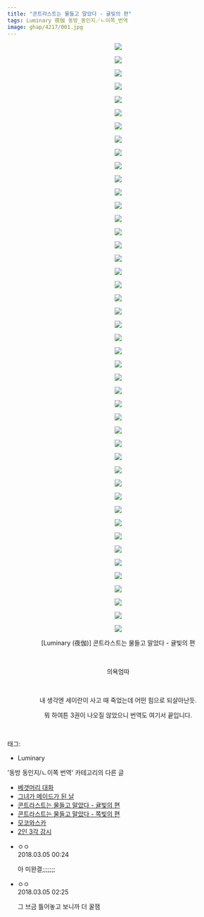 ```yaml
---
title: "콘트라스트는 물들고 말았다 - 귤빛의 편"
tags: Luminary 夜伽 동방_동인지／ㄴ이쪽_번역
image: ghap/4217/001.jpg
---
```

<div class="article">
<p style="text-align: center; clear: none; float: none;"><img src="{{ site.nasurl }}/ghap/4217/001.jpg"/></p>
<p style="text-align: center; clear: none; float: none;"><img src="{{ site.nasurl }}/ghap/4217/002.jpg"/></p>
<p style="text-align: center; clear: none; float: none;"><img src="{{ site.nasurl }}/ghap/4217/003.jpg"/></p>
<p style="text-align: center; clear: none; float: none;"><img src="{{ site.nasurl }}/ghap/4217/004.jpg"/></p>
<p style="text-align: center; clear: none; float: none;"><img src="{{ site.nasurl }}/ghap/4217/005.jpg"/></p>
<p style="text-align: center; clear: none; float: none;"><img src="{{ site.nasurl }}/ghap/4217/006.jpg"/></p>
<p style="text-align: center; clear: none; float: none;"><img src="{{ site.nasurl }}/ghap/4217/007.jpg"/></p>
<p style="text-align: center; clear: none; float: none;"><img src="{{ site.nasurl }}/ghap/4217/008.jpg"/></p>
<p style="text-align: center; clear: none; float: none;"><img src="{{ site.nasurl }}/ghap/4217/009.jpg"/></p>
<p style="text-align: center; clear: none; float: none;"><img src="{{ site.nasurl }}/ghap/4217/010.jpg"/></p>
<p style="text-align: center; clear: none; float: none;"><img src="{{ site.nasurl }}/ghap/4217/011.jpg"/></p>
<p style="text-align: center; clear: none; float: none;"><img src="{{ site.nasurl }}/ghap/4217/012.jpg"/></p>
<p style="text-align: center; clear: none; float: none;"><img src="{{ site.nasurl }}/ghap/4217/013.jpg"/></p>
<p style="text-align: center; clear: none; float: none;"><img src="{{ site.nasurl }}/ghap/4217/014.jpg"/></p>
<p style="text-align: center; clear: none; float: none;"><img src="{{ site.nasurl }}/ghap/4217/015.jpg"/></p>
<p style="text-align: center; clear: none; float: none;"><img src="{{ site.nasurl }}/ghap/4217/016.jpg"/></p>
<p style="text-align: center; clear: none; float: none;"><img src="{{ site.nasurl }}/ghap/4217/017.jpg"/></p>
<p style="text-align: center; clear: none; float: none;"><img src="{{ site.nasurl }}/ghap/4217/018.jpg"/></p>
<p style="text-align: center; clear: none; float: none;"><img src="{{ site.nasurl }}/ghap/4217/019.jpg"/></p>
<p style="text-align: center; clear: none; float: none;"><img src="{{ site.nasurl }}/ghap/4217/020.jpg"/></p>
<p style="text-align: center; clear: none; float: none;"><img src="{{ site.nasurl }}/ghap/4217/021.jpg"/></p>
<p style="text-align: center; clear: none; float: none;"><img src="{{ site.nasurl }}/ghap/4217/022.jpg"/></p>
<p style="text-align: center; clear: none; float: none;"><img src="{{ site.nasurl }}/ghap/4217/023.jpg"/></p>
<p style="text-align: center; clear: none; float: none;"><img src="{{ site.nasurl }}/ghap/4217/024.jpg"/></p>
<p style="text-align: center; clear: none; float: none;"><img src="{{ site.nasurl }}/ghap/4217/025.jpg"/></p>
<p style="text-align: center; clear: none; float: none;"><img src="{{ site.nasurl }}/ghap/4217/026.jpg"/></p>
<p style="text-align: center; clear: none; float: none;"><img src="{{ site.nasurl }}/ghap/4217/027.jpg"/></p>
<p style="text-align: center; clear: none; float: none;"><img src="{{ site.nasurl }}/ghap/4217/028.jpg"/></p>
<p style="text-align: center; clear: none; float: none;"><img src="{{ site.nasurl }}/ghap/4217/029.jpg"/></p>
<p style="text-align: center; clear: none; float: none;"><img src="{{ site.nasurl }}/ghap/4217/030.jpg"/></p>
<p style="text-align: center; clear: none; float: none;"><img src="{{ site.nasurl }}/ghap/4217/031.jpg"/></p>
<p style="text-align: center; clear: none; float: none;"><img src="{{ site.nasurl }}/ghap/4217/032.jpg"/></p>
<p style="text-align: center; clear: none; float: none;"><img src="{{ site.nasurl }}/ghap/4217/033.jpg"/></p>
<p style="text-align: center; clear: none; float: none;"><img src="{{ site.nasurl }}/ghap/4217/034.jpg"/></p>
<p style="text-align: center; clear: none; float: none;"><img src="{{ site.nasurl }}/ghap/4217/035.jpg"/></p>
<p style="text-align: center; clear: none; float: none;"><img src="{{ site.nasurl }}/ghap/4217/036.jpg"/></p>
<p style="text-align: center; clear: none; float: none;"><img src="{{ site.nasurl }}/ghap/4217/037.jpg"/></p>
<p style="text-align: center; clear: none; float: none;"><img src="{{ site.nasurl }}/ghap/4217/038.jpg"/></p>
<p style="text-align: center; clear: none; float: none;"><img src="{{ site.nasurl }}/ghap/4217/039.jpg"/></p>
<p style="text-align: center; clear: none; float: none;"><img src="{{ site.nasurl }}/ghap/4217/040.jpg"/></p>
<p style="text-align: center; clear: none; float: none;"><img src="{{ site.nasurl }}/ghap/4217/041.jpg"/></p>
<p style="text-align: center; clear: none; float: none;"><img src="{{ site.nasurl }}/ghap/4217/042.jpg"/></p>
<p style="text-align: center; clear: none; float: none;"><img src="{{ site.nasurl }}/ghap/4217/043.jpg"/></p>
<p style="text-align: center; clear: none; float: none;"><img src="{{ site.nasurl }}/ghap/4217/044.jpg"/></p>
<p style="text-align: center; clear: none; float: none;"><img src="{{ site.nasurl }}/ghap/4217/045.jpg"/></p>
<p style="text-align: center; clear: none; float: none;">[Luminary (夜伽)] 콘트라스트는 물들고 말았다 - 귤빛의 편</p>
<p style="text-align: center; clear: none; float: none;"><br/></p>
<p style="text-align: center; clear: none; float: none;">의욕엄따</p>
<p style="text-align: center; clear: none; float: none;"><br/></p>
<p style="text-align: center; clear: none; float: none;">내 생각엔 세이란이 사고 때 죽었는데 어떤 힘으로 되살아난듯.</p>
<p style="text-align: center; clear: none; float: none;">뭐 하여튼 3권이 나오질 않았으니 번역도 여기서 끝입니다.</p>
<p><br/></p>
</div><div class="tagTrail">
<p>태그: </p>
<ul>
<li>Luminary</li>
</ul>
</div><div class="another">
<p>'동방 동인지/ㄴ이쪽 번역' 카테고리의 다른 글</p>
<ul>
<li><a href="/2018-03-08-ghap_4219">베갯머리 대화</a></li>
<li><a href="/2018-03-07-ghap_4218">그녀가 메이드가 된 날</a></li>
<li><a href="/2018-03-04-ghap_4217">콘트라스트는 물들고 말았다 - 귤빛의 편</a></li>
<li><a href="/2018-02-27-ghap_4203">콘트라스트는 물들고 말았다 - 쪽빛의 편</a></li>
<li><a href="/2018-02-19-ghap_4198">모코와스카</a></li>
<li><a href="/2018-02-14-ghap_4196">2인 3각 강시</a></li>
</ul>
</div><div class="cb_module cb_fluid">
<div class="cb_wrt cb_profile">
<div class="comment">
<ul>
<li class="cb_thumb_off" id="comment15212505">
<div class="cb_comment_area">
<div class="cb_info_area">
<div class="cb_section">
<span class="cb_nick_name">ㅇㅇ</span>
</div>
<div class="cb_section">
<span class="cb_date">2018.03.05 00:24 </span>
</div>
</div>
<div class="cb_dsc_comment">
<p class="cb_dsc">
											아 미완결;;;;;;;
										</p>
</div>
</div></li>
<li class="cb_thumb_off" id="comment15212583">
<div class="cb_comment_area">
<div class="cb_info_area">
<div class="cb_section">
<span class="cb_nick_name">ㅇㅇ</span>
</div>
<div class="cb_section">
<span class="cb_date">2018.03.05 02:25 </span>
</div>
</div>
<div class="cb_dsc_comment">
<p class="cb_dsc">
											그 브금 틀어놓고 보니까 더 꿀잼
										</p>
</div>
</div></li>
</ul>
</div>
</div><!-- commentList close -->
</div>